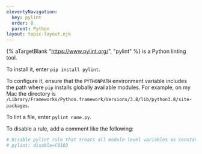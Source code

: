 ```yaml
---
eleventyNavigation:
  key: pylint
  order: 8
  parent: Python
layout: topic-layout.njk
---
```


{% aTargetBlank "https://www.pylint.org/", "pylint" %}
is a Python linting tool.

To install it, enter `pip install pylint`.

To configure it, ensure that the `PYTHONPATH` environment variable
includes the path where `pip` installs globally available modules.
For example, on my Mac the directory is
`/Library/Frameworks/Python.framework/Versions/3.8/lib/python3.8/site-packages`.

To lint a file, enter `pylint name.py`.

To disable a rule, add a comment like the following:

```python
# Disable pylint rule that treats all module-level variables as constants.
# pylint: disable=C0103
```
